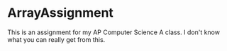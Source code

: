 # ArrayAssignment
This is an assignment for my AP Computer Science A class. I don't know what you can really get from this.
